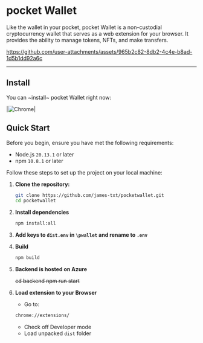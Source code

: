 # pocket Wallet

Like the wallet in your pocket, pocket Wallet is a non-custodial cryptocurrency wallet that serves as a web extension for your browser. 
It provides the ability to manage tokens, NFTs, and make transfers.

https://github.com/user-attachments/assets/965b2c82-8db2-4c4e-b8ad-1d5b1dd92a6c

<hr />

## Install

You can ~install~ pocket Wallet right now:

|![Chrome](https://raw.github.com/alrra/browser-logos/master/src/chrome/chrome_48x48.png)|

## Quick Start

Before you begin, ensure you have met the following requirements:

- Node.js `20.13.1` or later
- npm `10.8.1` or later

Follow these steps to set up the project on your local machine:

1. **Clone the repository:**

   ```bash
   git clone https://github.com/james-txt/pocketwallet.git
   cd pocketwallet

2. **Install dependencies**

   ```bash
   npm install:all

3. **Add keys to `dist.env` in `\pwallet` and rename to `.env`**

4. **Build**

   ```bash
   npm build

5. **Backend is hosted on Azure**

   <s>
   cd backend
   npm run start
   </s>
6. **Load extension to your Browser**

    - Go to:
     ```bash
     chrome://extensions/
     ```
    - Check off Developer mode
    - Load unpacked `dist` folder
